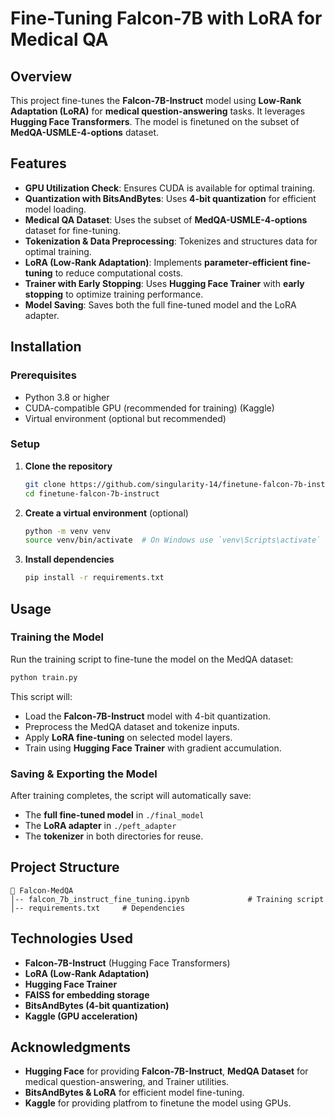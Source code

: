 # **Fine-Tuning Falcon-7B with LoRA for Medical QA**

## **Overview**
This project fine-tunes the **Falcon-7B-Instruct** model using **Low-Rank Adaptation (LoRA)** for **medical question-answering** tasks. It leverages **Hugging Face Transformers**. The model is finetuned on the subset of **MedQA-USMLE-4-options** dataset.

## **Features**
- **GPU Utilization Check**: Ensures CUDA is available for optimal training.
- **Quantization with BitsAndBytes**: Uses **4-bit quantization** for efficient model loading.
- **Medical QA Dataset**: Uses the subset of **MedQA-USMLE-4-options** dataset for fine-tuning.
- **Tokenization & Data Preprocessing**: Tokenizes and structures data for optimal training.
- **LoRA (Low-Rank Adaptation)**: Implements **parameter-efficient fine-tuning** to reduce computational costs.
- **Trainer with Early Stopping**: Uses **Hugging Face Trainer** with **early stopping** to optimize training performance.
- **Model Saving**: Saves both the full fine-tuned model and the LoRA adapter.

## **Installation**
### **Prerequisites**
- Python 3.8 or higher
- CUDA-compatible GPU (recommended for training) (Kaggle)
- Virtual environment (optional but recommended)

### **Setup**
1. **Clone the repository**  
   ```bash
   git clone https://github.com/singularity-14/finetune-falcon-7b-instruct.git
   cd finetune-falcon-7b-instruct
   ```

2. **Create a virtual environment** (optional)  
   ```bash
   python -m venv venv
   source venv/bin/activate  # On Windows use `venv\Scripts\activate`
   ```

3. **Install dependencies**  
   ```bash
   pip install -r requirements.txt
   ```

## **Usage**
### **Training the Model**
Run the training script to fine-tune the model on the MedQA dataset:
```bash
python train.py
```
This script will:
- Load the **Falcon-7B-Instruct** model with 4-bit quantization.
- Preprocess the MedQA dataset and tokenize inputs.
- Apply **LoRA fine-tuning** on selected model layers.
- Train using **Hugging Face Trainer** with gradient accumulation.

### **Saving & Exporting the Model**
After training completes, the script will automatically save:
- The **full fine-tuned model** in `./final_model`
- The **LoRA adapter** in `./peft_adapter`
- The **tokenizer** in both directories for reuse.

## **Project Structure**
```
📁 Falcon-MedQA
│-- falcon_7b_instruct_fine_tuning.ipynb             # Training script
│-- requirements.txt     # Dependencies
```

## **Technologies Used**
- **Falcon-7B-Instruct** (Hugging Face Transformers)
- **LoRA (Low-Rank Adaptation)**
- **Hugging Face Trainer**
- **FAISS for embedding storage**
- **BitsAndBytes (4-bit quantization)**
- **Kaggle (GPU acceleration)**

## **Acknowledgments**
- **Hugging Face** for providing **Falcon-7B-Instruct**, **MedQA Dataset** for medical question-answering, and Trainer utilities.
- **BitsAndBytes & LoRA** for efficient model fine-tuning.
- **Kaggle** for providing platfrom to finetune the model using GPUs.
